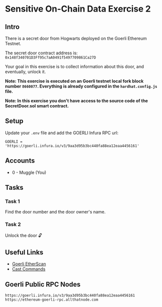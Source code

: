 # Sensitive On-Chain Data Exercise 2

## Intro
There is a secret door from Hogwarts deployed on the Goerli Ethereum Testnet.

The secret door contract address is: `0x148f340701D3Ff95c7aA0491f5497709861Ca27D`

Your goal in this exercise is to collect information about this door, and eventually, unlock it.

**Note: This exercise is executed on an Goerli testnet local fork block number `8660077`. Everything is already configured in the `hardhat.config.js` file.**

**Note: In this exercise you don't have access to the source code of the SecretDoor.sol smart contract.**

## Setup
Update your `.env` file and add the GOERLI Infura RPC url:
```
GOERLI = 'https://goerli.infura.io/v3/9aa3d95b3bc440fa88ea12eaa4456161'
```

## Accounts
* 0 - Muggle (You)

## Tasks

### Task 1
Find the door number and the door owner's name.

### Task 2
Unlock the door 🔓

## Useful Links
* [Goerli EtherScan](https://goerli.etherscan.io/)
* [Cast Commands](https://book.getfoundry.sh/reference/cast/)

## Goerli Public RPC Nodes
```
https://goerli.infura.io/v3/9aa3d95b3bc440fa88ea12eaa4456161
https://ethereum-goerli-rpc.allthatnode.com
```